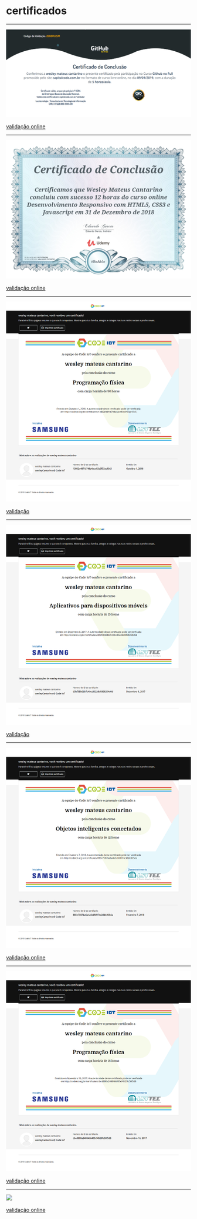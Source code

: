 # certificados

<hr>

![](https://raw.githubusercontent.com/wesley-cantarino/certificados/master/github_full.png)

[validação online](https://capitalcode.com.br/certificado/2068RU25M)

<hr>

![](https://raw.githubusercontent.com/wesley-cantarino/certificados/master/design_responsivo.jpg)

[validação online](https://www.udemy.com/certificate/UC-TJ7D4TS2/)

<hr>

![](https://raw.githubusercontent.com/wesley-cantarino/certificados/master/programacao_fisica_2018.png)

[validação](http://codeiot.org.br/certificates/13802e48f1b748a4ace83a3f53ac93c5)

<hr>

![](https://raw.githubusercontent.com/wesley-cantarino/certificados/master/programacao_mobile.png)

[validação](http://codeiot.org.br/certificates/d3bf3bb0bb7c40cc8322dd0808254d6d)

<hr>

![](https://raw.githubusercontent.com/wesley-cantarino/certificados/master/objetos_conectados.png)

[validação online](http://codeiot.org.br/certificates/885e7587ba6a4a5cbfd074c3dde305da)

<hr>

![](https://raw.githubusercontent.com/wesley-cantarino/certificados/master/programacao_fisica_2017.png)

[validação online](http://codeiot.org.br/certificates/cbcd800a2408466495cf4520fc58f5d8)

<hr>

![](https://raw.githubusercontent.com/wesley-cantarino/certificados/master/iot.jpg)

[validação online](http://codeiot.org.br/certificates/1ea67221115744799cbfe912a223d071)
